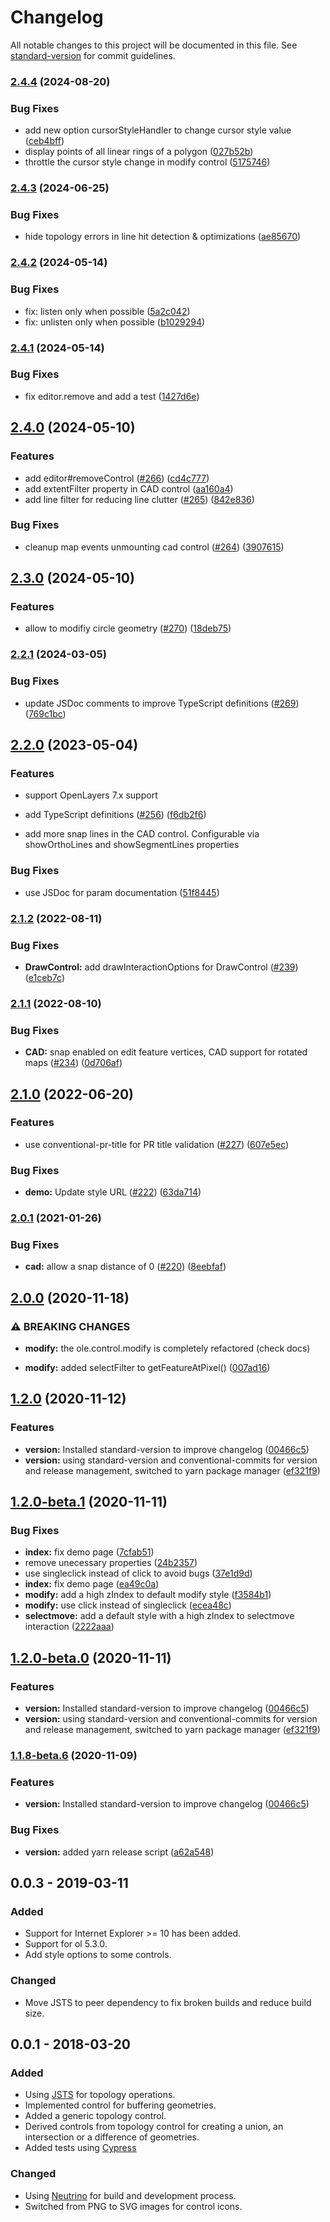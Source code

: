 # Changelog

All notable changes to this project will be documented in this file. See [standard-version](https://github.com/conventional-changelog/standard-version) for commit guidelines.

### [2.4.4](https://github.com/geops/openlayers-editor/compare/v2.4.3...v2.4.4) (2024-08-20)


### Bug Fixes

* add new option cursorStyleHandler to change cursor style value ([ceb4bff](https://github.com/geops/openlayers-editor/commit/ceb4bff19ce9adee53e94b25d2ef13204504a7f0))
* display points of all linear rings of a polygon ([027b52b](https://github.com/geops/openlayers-editor/commit/027b52bb8e99aab81de84e4ae4db28155e86a910))
* throttle the cursor style change in modify control ([5175746](https://github.com/geops/openlayers-editor/commit/5175746aff4ab34171b8765df26df6e6debec14d))

### [2.4.3](https://github.com/geops/openlayers-editor/compare/v2.4.2...v2.4.3) (2024-06-25)


### Bug Fixes

* hide topology errors in line hit detection & optimizations ([ae85670](https://github.com/geops/openlayers-editor/commit/ae856703dd11a99bd2fe35ede6977ce50670831b))

### [2.4.2](https://github.com/geops/openlayers-editor/compare/v2.4.1...v2.4.2) (2024-05-14)


### Bug Fixes

* fix: listen only when possible ([5a2c042](https://github.com/geops/openlayers-editor/commit/5a2c042cf2fa54cc7f4e56432eb2191f1d034aac))
* fix: unlisten only when possible ([b1029294](https://github.com/geops/openlayers-editor/commit/b1029294f84e9b2c0c7c409a17b4cdf32cf91ac2))

### [2.4.1](https://github.com/geops/openlayers-editor/compare/v2.4.0...v2.4.1) (2024-05-14)


### Bug Fixes

* fix editor.remove and add a test ([1427d6e](https://github.com/geops/openlayers-editor/commit/1427d6e25edab0088ff327de98d4d45efb414b5c))

## [2.4.0](https://github.com/geops/openlayers-editor/compare/v2.3.0...v2.4.0) (2024-05-10)


### Features

* add editor#removeControl ([#266](https://github.com/geops/openlayers-editor/issues/266)) ([cd4c777](https://github.com/geops/openlayers-editor/commit/cd4c7772cf9be101a00d2c226a564de815732b49))
* add extentFilter property  in CAD control ([aa160a4](https://github.com/geops/openlayers-editor/commit/aa160a437f368799f6f31557aa2445b83afda22e))
* add line filter for reducing line clutter ([#265](https://github.com/geops/openlayers-editor/issues/265)) ([842e836](https://github.com/geops/openlayers-editor/commit/842e836b44a9faf63a03a11affd5930dc5522e55))


### Bug Fixes

* cleanup map events unmounting cad control ([#264](https://github.com/geops/openlayers-editor/issues/264)) ([3907615](https://github.com/geops/openlayers-editor/commit/390761571f8146c62d4dc85ef4255210a4b592ec))

## [2.3.0](https://github.com/geops/openlayers-editor/compare/v2.2.1...v2.3.0) (2024-05-10)


### Features

* allow to modifiy  circle geometry ([#270](https://github.com/geops/openlayers-editor/issues/270)) ([18deb75](https://github.com/geops/openlayers-editor/commit/18deb75c672c4d25e659598e7dd87386b24ffe73))

### [2.2.1](https://github.com/geops/openlayers-editor/compare/v2.2.0...v2.2.1) (2024-03-05)


### Bug Fixes

* update JSDoc comments to improve TypeScript definitions ([#269](https://github.com/geops/openlayers-editor/issues/269)) ([769c1bc](https://github.com/geops/openlayers-editor/commit/769c1bc48f426310cece9a9b0444edd6c77895b3))

## [2.2.0](https://github.com/geops/openlayers-editor/compare/v2.1.2...v2.2.0) (2023-05-04)


### Features

* support OpenLayers 7.x support

* add TypeScript definitions ([#256](https://github.com/geops/openlayers-editor/issues/256)) ([f6db2f6](https://github.com/geops/openlayers-editor/commit/f6db2f6ae37b21a7919428841ce421c07882772f))

* add more snap lines in the CAD control. Configurable via showOrthoLines and showSegmentLines properties

### Bug Fixes

* use JSDoc for param documentation ([51f8445](https://github.com/geops/openlayers-editor/commit/51f84459fb07529456f6b94c0faf136f63e9221a))

### [2.1.2](https://github.com/geops/openlayers-editor/compare/v2.1.1...v2.1.2) (2022-08-11)


### Bug Fixes

* **DrawControl:** add drawInteractionOptions for DrawControl ([#239](https://github.com/geops/openlayers-editor/issues/239)) ([e1ceb7c](https://github.com/geops/openlayers-editor/commit/e1ceb7c0a62c36658d231236be84773890d2e609))

### [2.1.1](https://github.com/geops/openlayers-editor/compare/v2.1.0...v2.1.1) (2022-08-10)


### Bug Fixes

* **CAD:** snap enabled on edit feature vertices, CAD support for rotated maps ([#234](https://github.com/geops/openlayers-editor/issues/234)) ([0d706af](https://github.com/geops/openlayers-editor/commit/0d706af65bce2759e61dbae5d9ca359940251573))

## [2.1.0](https://github.com/geops/openlayers-editor/compare/v2.0.1...v2.1.0) (2022-06-20)


### Features

* use conventional-pr-title for PR title validation ([#227](https://github.com/geops/openlayers-editor/issues/227)) ([607e5ec](https://github.com/geops/openlayers-editor/commit/607e5ec3d4aa4849f4b6b7e7acc827728f70a36c))


### Bug Fixes

* **demo:** Update style URL ([#222](https://github.com/geops/openlayers-editor/issues/222)) ([63da714](https://github.com/geops/openlayers-editor/commit/63da714cce7ad7660b99218be153644e1f193d01))

### [2.0.1](https://github.com/geops/openlayers-editor/compare/v2.0.0...v2.0.1) (2021-01-26)


### Bug Fixes

* **cad:** allow a snap distance of 0 ([#220](https://github.com/geops/openlayers-editor/issues/220)) ([8eebfaf](https://github.com/geops/openlayers-editor/commit/8eebfafc8eadbdb3d1d4686b75b6c7075d3ff15c))

## [2.0.0](https://github.com/geops/openlayers-editor/compare/v1.4.0-beta.1...v2.0.0) (2020-11-18)


### ⚠ BREAKING CHANGES

* **modify:** the ole.control.modify is completely refactored (check
docs)

* **modify:** added selectFilter to getFeatureAtPixel() ([007ad16](https://github.com/geops/openlayers-editor/commit/007ad162872444c7b8e2eb8e39a5f52009caa317))

## [1.2.0](https://github.com/geops/openlayers-editor/compare/v1.1.6...v1.2.0) (2020-11-12)


### Features

* **version:** Installed standard-version to improve changelog ([00466c5](https://github.com/geops/openlayers-editor/commit/00466c56f0695bb62115159c1918704668d6266d))
* **version:** using standard-version and conventional-commits for version and release management, switched to yarn package manager ([ef321f9](https://github.com/geops/openlayers-editor/commit/ef321f9434501c398d6269c695c8aa4a3ff0cb7d))

## [1.2.0-beta.1](https://github.com/geops/openlayers-editor/compare/v1.2.0-beta.0...v1.2.0-beta.1) (2020-11-11)


### Bug Fixes

* **index:** fix demo page ([7cfab51](https://github.com/geops/openlayers-editor/commit/7cfab511f62de9bafb1945ac4b18a5fc7a495b38))
* remove unecessary properties ([24b2357](https://github.com/geops/openlayers-editor/commit/24b23571ecc2d2342fe53d840df10f3da8ba029e))
* use singleclick instead of click to avoid bugs ([37e1d9d](https://github.com/geops/openlayers-editor/commit/37e1d9d6b5889071184fb1dc996c300cefdf629a))
* **index:** fix demo page ([ea49c0a](https://github.com/geops/openlayers-editor/commit/ea49c0ad4dfaa8d230d742bd63a54a6f9b860677))
* **modify:** add a high zIndex to default modify style ([f3584b1](https://github.com/geops/openlayers-editor/commit/f3584b17ef915e2362f1fdca7563ee492af1234a))
* **modify:** use click instead of singleclick ([ecea48c](https://github.com/geops/openlayers-editor/commit/ecea48c4b94f64625289d4966bc1bcc9bfe5bf39))
* **selectmove:** add a default style with a high zIndex to selectmove interaction ([2222aaa](https://github.com/geops/openlayers-editor/commit/2222aaac49c93163077d4a0914118755a5b742d4))

## [1.2.0-beta.0](https://github.com/geops/openlayers-editor/compare/v1.1.6...v1.2.0-beta.0) (2020-11-11)


### Features

* **version:** Installed standard-version to improve changelog ([00466c5](https://github.com/geops/openlayers-editor/commit/00466c56f0695bb62115159c1918704668d6266d))
* **version:** using standard-version and conventional-commits for version and release management, switched to yarn package manager ([ef321f9](https://github.com/geops/openlayers-editor/commit/ef321f9434501c398d6269c695c8aa4a3ff0cb7d))

### [1.1.8-beta.6](https://github.com/geops/openlayers-editor/compare/v1.1.8-beta.2...v1.1.8-beta.6) (2020-11-09)


### Features

* **version:** Installed standard-version to improve changelog ([00466c5](https://github.com/geops/openlayers-editor/commit/00466c56f0695bb62115159c1918704668d6266d))


### Bug Fixes

* **version:** added yarn release script ([a62a548](https://github.com/geops/openlayers-editor/commit/a62a548b3e22b6008c5df69e0531b8759528b1db))

## 0.0.3 - 2019-03-11
### Added
- Support for Internet Explorer >= 10 has been added.
- Support for ol 5.3.0.
- Add style options to some controls.

### Changed
- Move JSTS to peer dependency to fix broken builds and reduce build size.

## 0.0.1 - 2018-03-20
### Added
- Using [JSTS](https://github.com/bjornharrtell/jsts) for topology operations.
- Implemented control for buffering geometries.
- Added a generic topology control.
- Derived controls from topology control for creating a union, an intersection or a difference of geometries.
- Added tests using [Cypress](https://cypress.io/)

### Changed
- Using [Neutrino](https://neutrino.js.org/) for build and development process.
- Switched from PNG to SVG images for control icons.
